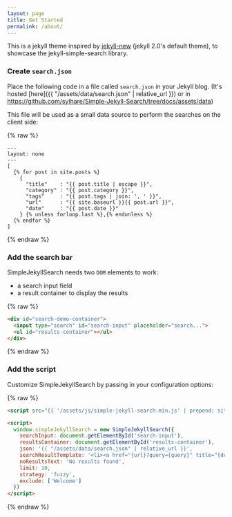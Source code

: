 ```yaml
---
layout: page
title: Get Started
permalink: /about/
---
```


This is a jekyll theme inspired by [jekyll-new](github.com/jglovier/jekyll-new) (jekyll 2.0's default theme),
to showcase the jekyll-simple-search library.

### Create `search.json`

Place the following code in a file called `search.json` in your Jekyll blog. 
(It's hosted [here]({{ "/assets/data/search.json" | relative_url }}) or in https://github.com/sylhare/Simple-Jekyll-Search/tree/docs/assets/data)

This file will be used as a small data source to perform the searches on the client side:

{% raw %}
```liquid
---
layout: none
---
[
  {% for post in site.posts %}
    {
      "title"    : "{{ post.title | escape }}",
      "category" : "{{ post.category }}",
      "tags"     : "{{ post.tags | join: ', ' }}",
      "url"      : "{{ site.baseurl }}{{ post.url }}",
      "date"     : "{{ post.date }}"
    } {% unless forloop.last %},{% endunless %}
  {% endfor %}
]
```
{% endraw %}

### Add the search bar

SimpleJekyllSearch needs two `DOM` elements to work:

- a search input field
- a result container to display the results

{% raw %}
```html
<div id="search-demo-container">
  <input type="search" id="search-input" placeholder="search...">
  <ul id="results-container"></ul>
</div>
```
{% endraw %}

### Add the script

Customize SimpleJekyllSearch by passing in your configuration options:

{% raw %}
```html
<script src="{{ '/assets/js/simple-jekyll-search.min.js' | prepend: site.baseurl }}"></script>

<script>
  window.simpleJekyllSearch = new SimpleJekyllSearch({
    searchInput: document.getElementById('search-input'),
    resultsContainer: document.getElementById('results-container'),
    json: '{{ "/assets/data/search.json" | relative_url }}',
    searchResultTemplate: '<li><a href="{url}?query={query}" title="{desc}">{title}</a></li>',
    noResultsText: 'No results found',
    limit: 10,
    strategy: 'fuzzy',
    exclude: ['Welcome']
  })
</script>
```
{% endraw %}